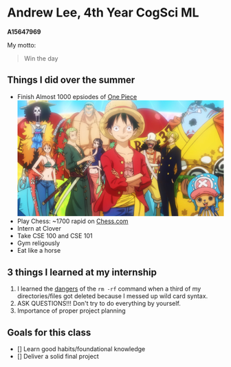 # Andrew Lee, 4th Year CogSci ML 
**A15647969** 

My motto: 
> Win the day 

## Things I did over the summer 
- Finish Almost 1000 epsiodes of [One Piece](https://github.com/YelllowBelly/CSE_110_Lab1/blob/main/SHC.png) ![One Piece](SHC.png) 
- Play Chess: ~1700 rapid on [Chess.com ](https://www.chess.com)
- Intern at Clover 
- Take CSE 100 and CSE 101 
- Gym religously 
- Eat like a horse 

## 3 things I learned at my internship 
1. I learned the [dangers](https://www.tecmint.com/10-most-dangerous-commands-you-should-never-execute-on-linux/) of the `rm -rf` command when a third of my directories/files got deleted because I messed up wild card syntax. 
2. ASK QUESTIONS!!! Don't try to do everything by yourself.
3. Importance of proper project planning 

## Goals for this class 
- [] Learn good habits/foundational knowledge
- [] Deliver a solid final project